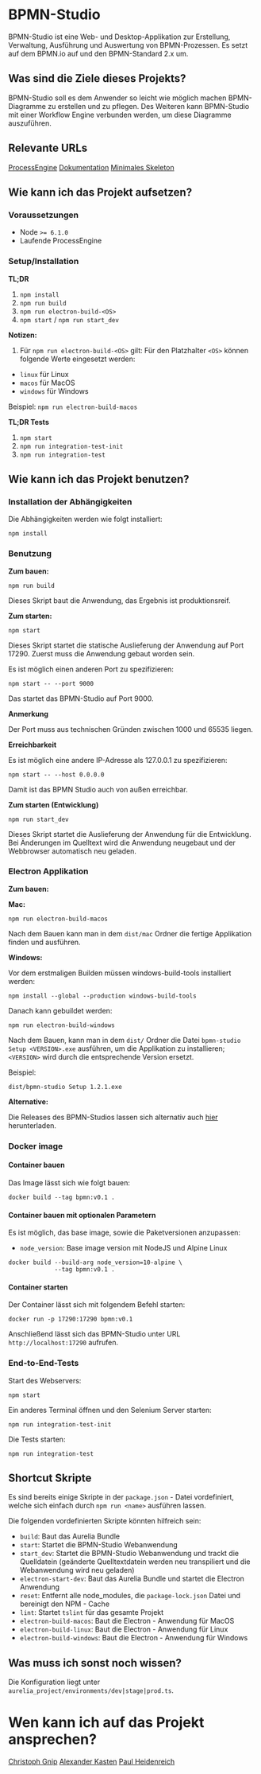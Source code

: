 # BPMN-Studio

BPMN-Studio ist eine Web- und Desktop-Applikation zur Erstellung, Verwaltung,
Ausführung und Auswertung von BPMN-Prozessen.  Es setzt auf dem BPMN.io auf und
den BPMN-Standard 2.x um.

## Was sind die Ziele dieses Projekts?

BPMN-Studio soll es dem Anwender so leicht wie möglich machen BPMN-Diagramme zu
erstellen und zu pflegen.  Des Weiteren kann BPMN-Studio mit einer Workflow
Engine verbunden werden, um diese Diagramme auszuführen.

## Relevante URLs

[ProcessEngine](https://github.com/process-engine/process_engine)
[Dokumentation](https://github.com/process-engine/documentation)
[Minimales Skeleton](https://github.com/process-engine/skeleton)

## Wie kann ich das Projekt aufsetzen?

### Voraussetzungen

* Node `>= 6.1.0`
* Laufende ProcessEngine

### Setup/Installation

**TL;DR**

1. `npm install`
1. `npm run build`
1. `npm run electron-build-<OS>`
1. `npm start` / `npm run start_dev`

**Notizen:**

1. Für `npm run electron-build-<OS>` gilt:
  Für den Platzhalter `<OS>` können folgende Werte eingesetzt werden:
  - `linux` für Linux
  - `macos` für MacOS
  - `windows` für Windows

  Beispiel:
  `npm run electron-build-macos`

**TL;DR Tests**

1. `npm start`
1. `npm run integration-test-init`
1. `npm run integration-test`

## Wie kann ich das Projekt benutzen?

### Installation der Abhängigkeiten

Die Abhängigkeiten werden wie folgt installiert:

```shell
npm install
```

### Benutzung

**Zum bauen:**

```shell
npm run build
```

Dieses Skript baut die Anwendung, das Ergebnis ist produktionsreif.

**Zum starten:**

```shell
npm start
```

Dieses Skript startet die statische Auslieferung der Anwendung auf Port 17290.
Zuerst muss die Anwendung gebaut worden sein.

Es ist möglich einen anderen Port zu spezifizieren:

```shell
npm start -- --port 9000
```

Das startet das BPMN-Studio auf Port 9000.

**Anmerkung**

Der Port muss aus technischen Gründen zwischen 1000 und 65535 liegen.

**Erreichbarkeit**

Es ist möglich eine andere IP-Adresse als 127.0.0.1 zu spezifizieren:

```shell
npm start -- --host 0.0.0.0
```

Damit ist das BPMN Studio auch von außen erreichbar.

**Zum starten (Entwicklung)**

```shell
npm run start_dev
```

Dieses Skript startet die Auslieferung der Anwendung für die Entwicklung.
Bei Änderungen im Quelltext wird die Anwendung neugebaut und der Webbrowser
automatisch neu geladen.

### Electron Applikation

**Zum bauen:**

**Mac:**

```shell
npm run electron-build-macos
```

Nach dem Bauen kann man in dem `dist/mac` Ordner die fertige Applikation finden
und ausführen.

**Windows:**

Vor dem erstmaligen Builden müssen windows-build-tools installiert werden:

```shell
npm install --global --production windows-build-tools
```

Danach kann gebuildet werden:

```shell
npm run electron-build-windows
```

Nach dem Bauen, kann man in dem `dist/` Ordner die Datei `bpmn-studio Setup
<VERSION>.exe` ausführen, um die Applikation zu installieren; `<VERSION>` wird
durch die entsprechende Version ersetzt.

Beispiel:

`dist/bpmn-studio Setup 1.2.1.exe`

**Alternative:**

Die Releases des BPMN-Studios lassen sich alternativ auch
[hier](https://github.com/process-engine/bpmn-studio/releases)
herunterladen.

### Docker image

#### Container bauen

Das Image lässt sich wie folgt bauen:

```shell
docker build --tag bpmn:v0.1 .
```

#### Container bauen mit optionalen Parametern

Es ist möglich, das base image, sowie die Paketversionen anzupassen:

* `node_version`: Base image version mit NodeJS und Alpine Linux

```shell
docker build --build-arg node_version=10-alpine \
             --tag bpmn:v0.1 .
```

#### Container starten

Der Container lässt sich mit folgendem Befehl starten:

```shell
docker run -p 17290:17290 bpmn:v0.1
```

Anschließend lässt sich das BPMN-Studio unter URL `http://localhost:17290` aufrufen.

### End-to-End-Tests

Start des Webservers:

```shell
npm start
```

Ein anderes Terminal öffnen und den Selenium Server starten:

```shell
npm run integration-test-init
```

Die Tests starten:

```shell
npm run integration-test
```

## Shortcut Skripte

Es sind bereits einige Skripte in der `package.json` - Datei vordefiniert, welche
sich einfach durch `npm run <name>` ausführen lassen.

Die folgenden vordefinierten Skripte könnten hilfreich sein:
* `build`: Baut das Aurelia Bundle
* `start`: Startet die BPMN-Studio Webanwendung
* `start_dev`: Startet die BPMN-Studio Webanwendung und trackt die Quelldatein (geänderte Quelltextdatein werden neu transpiliert und die Webanwendung wird neu geladen)
* `electron-start-dev`: Baut das Aurelia Bundle und startet die Electron Anwendung
* `reset`: Entfernt alle node_modules, die `package-lock.json` Datei und bereinigt den NPM - Cache
* `lint`: Startet `tslint` für das gesamte Projekt
* `electron-build-macos`: Baut die Electron - Anwendung für MacOS
* `electron-build-linux`: Baut die Electron - Anwendung für Linux
* `electron-build-windows`: Baut die Electron - Anwendung für Windows

## Was muss ich sonst noch wissen?

Die Konfiguration liegt unter `aurelia_project/environments/dev|stage|prod.ts`.

# Wen kann ich auf das Projekt ansprechen?

[Christoph Gnip](mailto:christoph.gnip@5minds.de)
[Alexander Kasten](mailto:alexander.kasten@5minds.de)
[Paul Heidenreich](mailto:paul.heidenreich@5minds.de)
